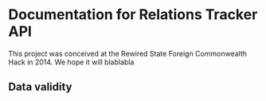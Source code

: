 Documentation for Relations Tracker API
============
This project was conceived at the Rewired State Foreign Commonwealth Hack in 2014. 
We hope it will blablabla


## Data validity